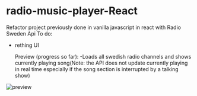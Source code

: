 # radio-music-player-React
Refactor project previously done in vanilla javascript in react with Radio Sweden Api
To do:
- rething UI

  Preview (progress so far):
  -Loads all swedish radio channels and shows currently playing song(Note: the API does not update currently playing in real time especially if the song section is interrupted by a talking show)

![preview](https://github.com/whatthefoobar/radio-music-player-react/assets/69626975/acf4112a-9459-4c8f-add1-72ab107fa473)

